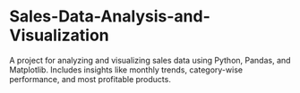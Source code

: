 # Sales-Data-Analysis-and-Visualization
A project for analyzing and visualizing sales data using Python, Pandas, and Matplotlib. Includes insights like monthly trends, category-wise performance, and most profitable products.
